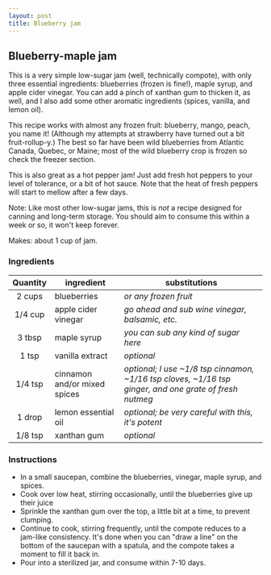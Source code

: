 ```yaml
---
layout: post
title: Blueberry jam
---
```


## Blueberry-maple jam

This is a very simple low-sugar jam (well, technically compote), with only three essential ingredients: blueberries (frozen is fine!), maple syrup, and apple cider vinegar.  You can add a pinch of xanthan gum to thicken it, as well, and I also add some other aromatic ingredients (spices, vanilla, and lemon oil).

This recipe works with almost any frozen fruit: blueberry, mango, peach, you name it!  (Although my attempts at strawberry have turned out a bit fruit-rollup-y.)  The best so far have been wild blueberries from Atlantic Canada, Quebec, or Maine; most of the wild blueberry crop is frozen so check the freezer section.

This is also great as a hot pepper jam!  Just add fresh hot peppers to your level of tolerance, or a bit of hot sauce.  Note that the heat of fresh peppers will start to mellow after a few days.

Note: Like most other low-sugar jams, this is *not* a recipe designed for canning and long-term storage.  You should aim to consume this within a week or so, it won't keep forever.

Makes: about 1 cup of jam.

### Ingredients

| Quantity | ingredient | substitutions |
|:---:| --- | --- |
| 2 cups | blueberries | *or any frozen fruit* |
| 1/4 cup | apple cider vinegar | *go ahead and sub wine vinegar, balsamic, etc.* |
| 3 tbsp | maple syrup | *you can sub any kind of sugar here* |
| 1 tsp | vanilla extract | *optional* |
| 1/4 tsp | cinnamon and/or mixed spices | *optional; I use ~1/8 tsp cinnamon, ~1/16 tsp cloves, ~1/16 tsp ginger, and one grate of fresh nutmeg* |
| 1 drop | lemon essential oil | *optional; be very careful with this, it's potent* |
| 1/8 tsp | xanthan gum | *optional* |


### Instructions

- In a small saucepan, combine the blueberries, vinegar, maple syrup, and spices.
- Cook over low heat, stirring occasionally, until the blueberries give up their juice
- Sprinkle the xanthan gum over the top, a little bit at a time, to prevent clumping.
- Continue to cook, stirring frequently, until the compote reduces to a jam-like consistency.  It's done when you can "draw a line" on the bottom of the saucepan with a spatula, and the compote takes a moment to fill it back in.
- Pour into a sterilized jar, and consume within 7-10 days.

